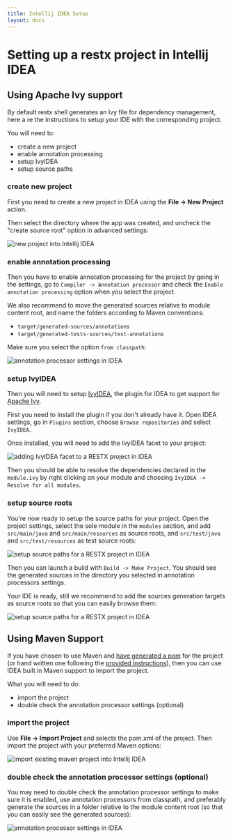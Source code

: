 ```yaml
---
title: Intellij IDEA Setup
layout: docs
---
```

# Setting up a restx project in Intellij IDEA

## Using Apache Ivy support

By default restx shell generates an Ivy file for dependency management, here a re the instructions to setup your IDE with the corresponding project.

You will need to:

- create a new project
- enable annotation processing
- setup IvyIDEA
- setup source paths

### create new project

First you need to create a new project in IDEA using the **File -> New Project** action.

Then select the directory where the app was created, and uncheck the "create source root" option in advanced settings:

![new project into Intellij IDEA](/images/docs/idea-new-project.png)

### enable annotation processing

Then you have to enable annotation processing for the project by going in the settings, go to `Compiler -> Annotation processor` and check the `Enable annotation processing` option when you select the project.

We also recommend to move the generated sources relative to module content root, and name the folders according to Maven conventions:

- `target/generated-sources/annotations`
- `target/generated-tests-sources/test-annotations`

Make sure you select the option `from classpath`:

![annotation processor settings in IDEA](/images/docs/idea-annotation-processor-preferences.png)


### setup IvyIDEA

Then you will need to setup [IvyIDEA](https://code.google.com/p/ivyidea/), the plugin for IDEA to get support for [Apache Ivy](http://ant.apache.org/ivy).

First you need to install the plugin if you don't already have it. Open IDEA settings, go in `Plugins` section, choose `Browse repositories` and select `IvyIDEA`.

Once installed, you will need to add the IvyIDEA facet to your project:

![adding IvyIDEA facet to a RESTX project in IDEA](/images/docs/idea-add-ivyidea-facet.png)

Then you should be able to resolve the dependencies declared in the `module.ivy` by right clicking on your module and choosing `IvyIDEA -> Resolve for all modules`.

### setup source roots

You're now ready to setup the source paths for your project. Open the project settings, select the sole module in the `modules` section, and add `src/main/java` and `src/main/resources` as source roots, and `src/test/java` and `src/test/resources` as test source roots:

![setup source paths for a RESTX project in IDEA](/images/docs/idea-sources-paths-1.png)

Then you can launch a build with `Build -> Make Project`. You should see the generated sources in the directory you selected in annotation processors settings. 

Your IDE is ready, still we recommend to add the sources generation targets as source roots so that you can easily browse them:

![setup source paths for a RESTX project in IDEA](/images/docs/idea-sources-paths-2.png)


## Using Maven Support

If you have chosen to use Maven and [have generated a pom](getting-started.html) for the project (or hand written one following the [provided instructions](manual-app-bootstrap.html)), then you can use IDEA built in Maven support to import the project.

What you will need to do:

- import the project
- double check the annotation processor settings (optional)

### import the project

Use **File -> Import Project** and selects the pom.xml of the project. Then import the project with your preferred Maven options:

![import existing maven project into Intellij IDEA](/images/docs/idea-import-maven-project.png)

### double check the annotation processor settings (optional)

You may need to double check the annotation processor settings to make sure it is enabled, use annotation processors from classpath, and preferably generate the sources in a folder relative to the module content root (so that you can easily see the generated sources):

![annotation processor settings in IDEA](/images/docs/idea-annotation-processor-preferences.png)
 